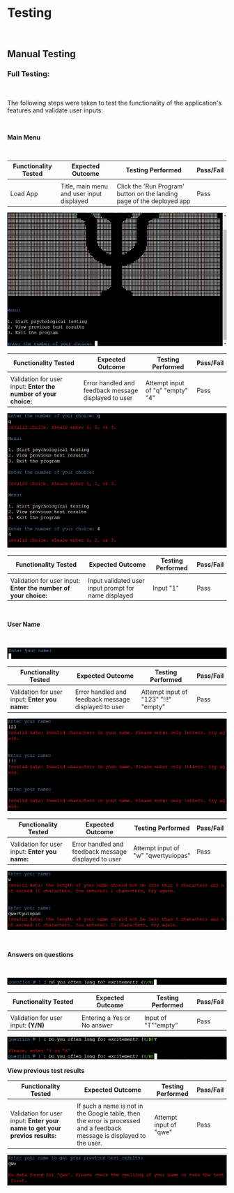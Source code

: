 # **Testing**

<br>

## **Manual Testing**

### **Full Testing:**

<br>

The following steps were taken to test the functionality of the application's features and validate user inputs:

<br>

**Main Menu**

<br>

| Functionality Tested | Expected Outcome | Testing Performed | Pass/Fail |
| ------- | ---------------- | ----------------- | --------- |
|         |
| Load App | Title, main menu and user input displayed | Click the 'Run Program' button on the landing page of the deployed app | Pass |

![App Loaded](./documentation/image-32.png)

| Functionality Tested | Expected Outcome | Testing Performed | Pass/Fail |
| ------- | ---------------- | ----------------- | --------- |
|         |
| Validation for user input: **Enter the number of your choice:** | Error handled and feedback message displayed to user | Attempt input of "q" "empty" "4" | Pass |

![Main Menu User Input Validation](./documentation/image-35.png)

| Functionality Tested | Expected Outcome | Testing Performed | Pass/Fail |
| ------- | ---------------- | ----------------- | --------- |
|         |
| Validation for user input: **Enter the number of your choice:** | Input validated  user input prompt for name displayed | Input "1" | Pass |

<br>

**User Name**

<br>

![User Name Input](./documentation/image-36.png)

| Functionality Tested | Expected Outcome | Testing Performed | Pass/Fail |
| ------- | ---------------- | ----------------- | --------- |
|         |
| Validation for user input: **Enter you name:** | Error handled and feedback message displayed to user | Attempt input of "123" "!!!" "empty" | Pass |

![User Name Input Validation](./documentation/image-37.png)

| Functionality Tested | Expected Outcome | Testing Performed | Pass/Fail |
| ------- | ---------------- | ----------------- | --------- |
|         |
| Validation for user input: **Enter you name:** | Error handled and feedback message displayed to user | Attempt input of "w" "qwertyuiopas" | Pass |

![User Name Input Validation](./documentation/image-38.png)


<br>

**Answers on questions**

<br>

![Answers on questions](./documentation/image-39.png)

| Functionality Tested | Expected Outcome | Testing Performed | Pass/Fail |
| ------- | ---------------- | ----------------- | --------- |
|         |
| Validation for user input: **(Y/N)** | Entering a Yes or No answer | Input of "T""empty"| Pass |

![Wrong answer](./documentation/image-40.png)


**View previous test results**

| Functionality Tested | Expected Outcome | Testing Performed | Pass/Fail |
| ------- | ---------------- | ----------------- | --------- |
|         |
| Validation for user input: **Enter your name to get your previos results:** | If such a name is not in the Google table, then the error is processed and a feedback message is displayed to the user. | Attempt input of "qwe" | Pass |

![Alt text](./documentation/image-41.png)

